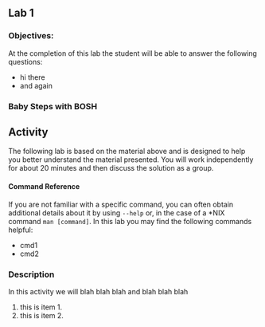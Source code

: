 ## Lab 1
### Objectives:
At the completion of this lab the student will be able to answer the following questions:

* hi there
* and again

### Baby Steps with BOSH

## Activity
The following lab is based on the material above and is designed to help you better understand the material presented. You will work independently for about 20 minutes and then discuss the solution as a group.

#### Command Reference
If you are not familiar with a specific command, you can often obtain additional details about it by using `--help` or, in the case of a *NIX command `man [command]`. In this lab you may find the following commands helpful:

* cmd1
* cmd2

### Description
In this activity we will blah blah blah and blah blah blah

1. this is item 1.
2. this is item 2.



